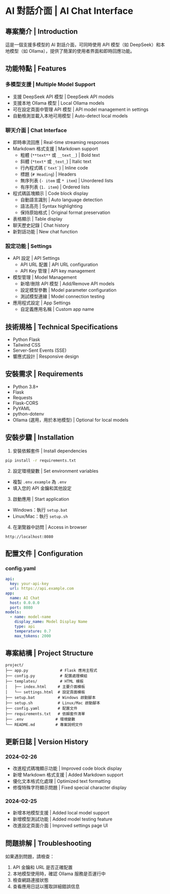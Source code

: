 # AI 對話介面 | AI Chat Interface

## 專案簡介 | Introduction
這是一個支援多模型的 AI 對話介面，可同時使用 API 模型（如 DeepSeek）和本地模型（如 Ollama），提供了簡潔的使用者界面和即時回應功能。

## 功能特點 | Features
### 多模型支援 | Multiple Model Support
- 支援 DeepSeek API 模型 | DeepSeek API models
- 支援本地 Ollama 模型 | Local Ollama models
- 可在設定頁面中管理 API 模型 | API model management in settings
- 自動檢測並載入本地可用模型 | Auto-detect local models

### 聊天介面 | Chat Interface
- 即時串流回應 | Real-time streaming responses
- Markdown 格式支援 | Markdown support
  - 粗體 (`**text**` 或 `__text__`) | Bold text
  - 斜體 (`*text*` 或 `_text_`) | Italic text
  - 行內程式碼 (`` `text` ``) | Inline code
  - 標題 (`# Heading`) | Headers
  - 無序列表 (`- item` 或 `* item`) | Unordered lists
  - 有序列表 (`1. item`) | Ordered lists
- 程式碼區塊顯示 | Code block display
  - 自動語言識別 | Auto language detection
  - 語法高亮 | Syntax highlighting
  - 保持原始格式 | Original format preservation
- 表格顯示 | Table display
- 聊天歷史記錄 | Chat history
- 新對話功能 | New chat function

### 設定功能 | Settings
- API 設定 | API Settings
  - API URL 配置 | API URL configuration
  - API Key 管理 | API key management
- 模型管理 | Model Management
  - 新增/刪除 API 模型 | Add/Remove API models
  - 設定模型參數 | Model parameter configuration
  - 測試模型連線 | Model connection testing
- 應用程式設定 | App Settings
  - 自定義應用名稱 | Custom app name

## 技術規格 | Technical Specifications
- Python Flask
- Tailwind CSS
- Server-Sent Events (SSE)
- 響應式設計 | Responsive design

## 安裝需求 | Requirements
- Python 3.8+
- Flask
- Requests
- Flask-CORS
- PyYAML
- python-dotenv
- Ollama (選用，用於本地模型) | Optional for local models

## 安裝步驟 | Installation
1. 安裝依賴套件 | Install dependencies
```bash
pip install -r requirements.txt
```

2. 設定環境變數 | Set environment variables
- 複製 `.env.example` 為 `.env`
- 填入您的 API 金鑰和其他設定

3. 啟動應用 | Start application
- Windows：執行 `setup.bat`
- Linux/Mac：執行 `setup.sh`

4. 在瀏覽器中訪問 | Access in browser
```
http://localhost:8080
```

## 配置文件 | Configuration
### config.yaml
```yaml
api:
  key: your-api-key
  url: https://api.example.com
app:
  name: AI Chat
  host: 0.0.0.0
  port: 8080
models:
  - name: model-name
    display_name: Model Display Name
    type: api
    temperature: 0.7
    max_tokens: 2000
```

## 專案結構 | Project Structure
```
project/
├── app.py              # Flask 應用主程式
├── config.py           # 配置處理模組
├── templates/          # HTML 模板
│   ├── index.html     # 主要介面模板
│   └── settings.html  # 設定頁面模板
├── setup.bat          # Windows 啟動腳本
├── setup.sh           # Linux/Mac 啟動腳本
├── config.yaml        # 配置文件
├── requirements.txt   # 依賴套件清單
├── .env              # 環境變數
└── README.md         # 專案說明文件
```

## 更新日誌 | Version History
### 2024-02-26
- 改進程式碼塊顯示功能 | Improved code block display
- 新增 Markdown 格式支援 | Added Markdown support
- 優化文本格式化處理 | Optimized text formatting
- 修復特殊字符顯示問題 | Fixed special character display

### 2024-02-25
- 新增本地模型支援 | Added local model support
- 新增模型測試功能 | Added model testing feature
- 改進設定頁面介面 | Improved settings page UI

## 問題排解 | Troubleshooting
如果遇到問題，請檢查：
1. API 金鑰和 URL 是否正確配置
2. 本地模型使用時，確認 Ollama 服務是否運行中
3. 檢查網路連接狀態
4. 查看應用日誌以獲取詳細錯誤信息
